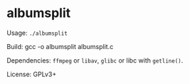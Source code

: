 # albumsplit

Usage: `./albumsplit`

Build: gcc -o albumsplit albumsplit.c

Dependencies: `ffmpeg` or `libav`, `glibc` or libc with `getline()`.

License: GPLv3+